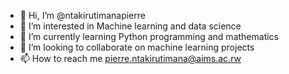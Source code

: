 - 👋 Hi, I’m @ntakirutimanapierre
- 👀 I’m interested in Machine learning and data science
- 🌱 I’m currently learning Python programming and mathematics
- 💞️ I’m looking to collaborate on machine learning projects
- 📫 How to reach me pierre.ntakirutimana@aims.ac.rw

<!---
ntakirutimanapierre/ntakirutimanapierre is a ✨ special ✨ repository because its `README.md` (this file) appears on your GitHub profile.
You can click the Preview link to take a look at your changes.
--->
